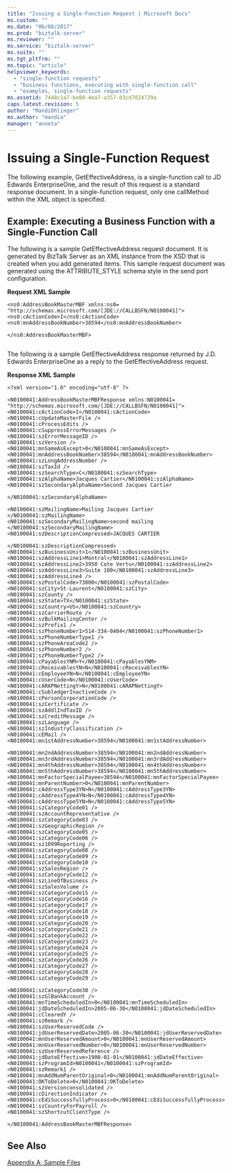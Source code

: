 ```yaml
---
title: "Issuing a Single-Function Request | Microsoft Docs"
ms.custom: ""
ms.date: "06/08/2017"
ms.prod: "biztalk-server"
ms.reviewer: ""
ms.service: "biztalk-server"
ms.suite: ""
ms.tgt_pltfrm: ""
ms.topic: "article"
helpviewer_keywords: 
  - "single-function requests"
  - "business functions, executing with single-function call"
  - "examples, single-function requests"
ms.assetid: 7448c1a7-be88-4ea7-a357-03cd7024729a
caps.latest.revision: 5
author: "MandiOhlinger"
ms.author: "mandia"
manager: "anneta"
---
```

# Issuing a Single-Function Request
The following example, GetEffectiveAddress, is a single-function call to JD Edwards EnterpriseOne, and the result of this request is a standard response document. In a single-function request, only one callMethod within the XML object is specified.  
  
## Example: Executing a Business Function with a Single-Function Call  
 The following is a sample GetEffectiveAddress request document. It is generated by BizTalk Server as an XML instance from the XSD that is created when you add generated items. This sample request document was generated using the ATTRIBUTE_STYLE schema style in the send port configuration.  
  
 **Request XML Sample**  
  
```  
<ns0:AddressBookMasterMBF xmlns:ns0=  
"http://schemas.microsoft.com/[JDE://CALLBSFN/N0100041]">   
<ns0:cActionCode>I</ns0:cActionCode>  
<ns0:mnAddressBookNumber>38594</ns0:mnAddressBookNumber>   
  
</ns0:AddressBookMasterMBF>  
  
```  
  
 The following is a sample GetEffectiveAddress response returned by J.D. Edwards EnterpriseOne as a reply to the GetEffectiveAddress request.  
  
 **Response XML Sample**  
  
```  
<?xml version="1.0" encoding="utf-8" ?>   
  
<N0100041:AddressBookMasterMBFResponse xmlns:N0100041=  
"http://schemas.microsoft.com/[JDE://CALLBSFN/N0100041]">  
<N0100041:cActionCode>I</N0100041:cActionCode>   
<N0100041:cUpdateMasterFile />   
<N0100041:cProcessEdits />   
<N0100041:cSuppressErrorMessages />   
<N0100041:szErrorMessageID />  
<N0100041:szVersion />   
<N0100041:mnSameAsExcept>0</N0100041:mnSameAsExcept>  
<N0100041:mnAddressBookNumber>38594</N0100041:mnAddressBookNumber>   
<N0100041:szLongAddressNumber />   
<N0100041:szTaxId />  
<N0100041:szSearchType>C</N0100041:szSearchType>   
<N0100041:szAlphaName>Jacques Cartier</N0100041:szAlphaName>   
<N0100041:szSecondaryAlphaName>Second Jacques Cartier  
  
</N0100041:szSecondaryAlphaName>   
  
<N0100041:szMailingName>Mailing Jacques Cartier  
</N0100041:szMailingName>   
<N0100041:szSecondaryMailingName>second mailing  
</N0100041:szSecondaryMailingName>   
<N0100041:szDescriptionCompressed>JACQUES CARTIER  
  
</N0100041:szDescriptionCompressed>   
<N0100041:szBusinessUnit>1</N0100041:szBusinessUnit>  
<N0100041:szAddressLine1>Montral</N0100041:szAddressLine1>   
<N0100041:szAddressLine2>3950 Cote Vertu</N0100041:szAddressLine2>   
<N0100041:szAddressLine3>Suite 100</N0100041:szAddressLine3>   
<N0100041:szAddressLine4 />   
<N0100041:szPostalCode>73000</N0100041:szPostalCode>  
<N0100041:szCity>St-Laurent</N0100041:szCity>   
<N0100041:szCounty />  
<N0100041:szState>TX</N0100041:szState>   
<N0100041:szCountry>US</N0100041:szCountry>   
<N0100041:szCarrierRoute />   
<N0100041:szBulkMailingCenter />   
<N0100041:szPrefix1 />   
<N0100041:szPhoneNumber1>514-334-0404</N0100041:szPhoneNumber1>   
<N0100041:szPhoneNumberType1 />   
<N0100041:szPhoneAreaCode2 />  
<N0100041:szPhoneNumber2 />   
<N0100041:szPhoneNumberType2 />   
<N0100041:cPayablesYNM>Y</N0100041:cPayablesYNM>   
<N0100041:cReceivablesYN>N</N0100041:cReceivablesYN>  
<N0100041:cEmployeeYN>N</N0100041:cEmployeeYN>   
<N0100041:cUserCode>N</N0100041:cUserCode>   
<N0100041:cARAPNettingY>N</N0100041:cARAPNettingY>   
<N0100041:cSubledgerInactiveCode />   
<N0100041:cPersonCorporationCode />   
<N0100041:szCertificate />   
<N0100041:szAddlIndTaxID />   
<N0100041:szCreditMessage />  
<N0100041:szLanguage />   
<N0100041:szIndustryClassification />  
<N0100041:cEMail />   
<N0100041:mn1stAddressNumber>38594</N0100041:mn1stAddressNumber>   
  
<N0100041:mn2ndAddressNumber>38594</N0100041:mn2ndAddressNumber>   
<N0100041:mn3rdAddressNumber>38594</N0100041:mn3rdAddressNumber>   
<N0100041:mn4thAddressNumber>38594</N0100041:mn4thAddressNumber>   
<N0100041:mn5thAddressNumber>38594</N0100041:mn5thAddressNumber>   
<N0100041:mnFactorSpecialPayee>38594</N0100041:mnFactorSpecialPayee>   
<N0100041:mnParentNumber>0</N0100041:mnParentNumber>  
<N0100041:cAddressType3YN>N</N0100041:cAddressType3YN>   
<N0100041:cAddressType4YN>N</N0100041:cAddressType4YN>   
<N0100041:cAddressType5YN>N</N0100041:cAddressType5YN>   
<N0100041:szCategoryCode01 />  
<N0100041:szAccountRepresentative />  
<N0100041:szCategoryCode03 />  
<N0100041:szGeographicRegion />   
<N0100041:szCategoryCode05 />  
<N0100041:szCategoryCode06 />  
<N0100041:sz1099Reporting />  
<N0100041:szCategoryCode08 />  
<N0100041:szCategoryCode09 />  
<N0100041:szCategoryCode10 />  
<N0100041:szSalesRegion />   
<N0100041:szCategoryCode12 />  
<N0100041:szLineOfBusiness />  
<N0100041:szSalesVolume />   
<N0100041:szCategoryCode15 />  
<N0100041:szCategoryCode16 />  
<N0100041:szCategoryCode17 />  
<N0100041:szCategoryCode18 />  
<N0100041:szCategoryCode19 />  
<N0100041:szCategoryCode20 />  
<N0100041:szCategoryCode21 />  
<N0100041:szCategoryCode22 />  
<N0100041:szCategoryCode23 />  
<N0100041:szCategoryCode24 />  
<N0100041:szCategoryCode25 />  
<N0100041:szCategoryCode26 />  
<N0100041:szCategoryCode27 />  
<N0100041:szCategoryCode28 />  
<N0100041:szCategoryCode29 />  
  
<N0100041:szCategoryCode30 />  
<N0100041:szGlBankAccount />  
<N0100041:mnTimeScheduledIn>0</N0100041:mnTimeScheduledIn>   
<N0100041:jdDateScheduledIn>2005-06-30</N0100041:jdDateScheduledIn>   
<N0100041:cClearedY />   
<N0100041:szRemark />  
<N0100041:szUserReservedCode />   
<N0100041:jdUserReservedDate>2005-06-30</N0100041:jdUserReservedDate>  
<N0100041:mnUserReservedAmount>0</N0100041:mnUserReservedAmount>   
<N0100041:mnUserReservedNumber>0</N0100041:mnUserReservedNumber>   
<N0100041:szUserReservedReference />  
<N0100041:jdDateEffective>1900-01-01</N0100041:jdDateEffective>   
<N0100041:szProgramId>N0100041</N0100041:szProgramId>   
<N0100041:szRemark1 />   
<N0100041:mnAddNumParentOriginal>0</N0100041:mnAddNumParentOriginal>   
<N0100041:OKToDelete>0</N0100041:OKToDelete>  
<N0100041:szVersionconsolidated />   
<N0100041:cDirectionIndicator />   
<N0100041:cEdiSuccessfullyProcess>0</N0100041:cEdiSuccessfullyProcess>   
<N0100041:szCountryForPayroll />   
<N0100041:szShortcutClientType />   
  
</N0100041:AddressBookMasterMBFResponse>  
```  
  
## See Also  
 [Appendix A: Sample Files](../core/appendix-a-sample-files.md)